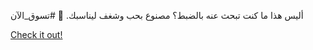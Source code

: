 أليس هذا ما كنت تبحث عنه بالضبط؟ مصنوع بحب وشغف ليناسبك. 🎁 #تسوق_الآن

[Check it out!](https://www.facebook.com/share/17TW2PL6Tj/)